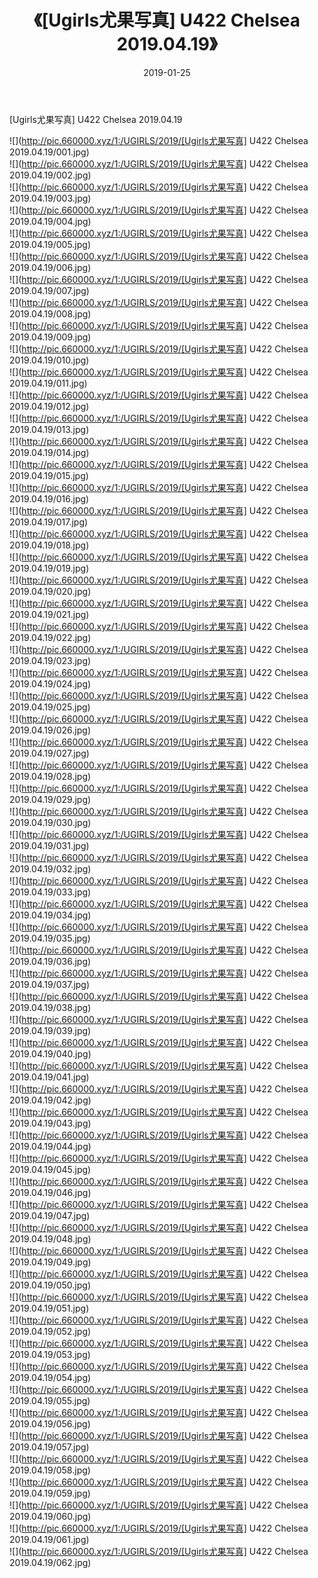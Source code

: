 ﻿---
layout: post
title:  《[Ugirls尤果写真] U422 Chelsea 2019.04.19》
date:   2019-01-25
img: http://pic.660000.xyz/1:/UGIRLS/2019/[Ugirls尤果写真] U422 Chelsea 2019.04.19/000.jpg
categories: [美女, 清纯, 唯美]
---

[Ugirls尤果写真] U422 Chelsea 2019.04.19

 ![](http://pic.660000.xyz/1:/UGIRLS/2019/[Ugirls尤果写真] U422 Chelsea 2019.04.19/001.jpg) <br>![](http://pic.660000.xyz/1:/UGIRLS/2019/[Ugirls尤果写真] U422 Chelsea 2019.04.19/002.jpg) <br>![](http://pic.660000.xyz/1:/UGIRLS/2019/[Ugirls尤果写真] U422 Chelsea 2019.04.19/003.jpg) <br>![](http://pic.660000.xyz/1:/UGIRLS/2019/[Ugirls尤果写真] U422 Chelsea 2019.04.19/004.jpg) <br>![](http://pic.660000.xyz/1:/UGIRLS/2019/[Ugirls尤果写真] U422 Chelsea 2019.04.19/005.jpg) <br>![](http://pic.660000.xyz/1:/UGIRLS/2019/[Ugirls尤果写真] U422 Chelsea 2019.04.19/006.jpg) <br>![](http://pic.660000.xyz/1:/UGIRLS/2019/[Ugirls尤果写真] U422 Chelsea 2019.04.19/007.jpg) <br>![](http://pic.660000.xyz/1:/UGIRLS/2019/[Ugirls尤果写真] U422 Chelsea 2019.04.19/008.jpg) <br>![](http://pic.660000.xyz/1:/UGIRLS/2019/[Ugirls尤果写真] U422 Chelsea 2019.04.19/009.jpg) <br>![](http://pic.660000.xyz/1:/UGIRLS/2019/[Ugirls尤果写真] U422 Chelsea 2019.04.19/010.jpg) <br>![](http://pic.660000.xyz/1:/UGIRLS/2019/[Ugirls尤果写真] U422 Chelsea 2019.04.19/011.jpg) <br>![](http://pic.660000.xyz/1:/UGIRLS/2019/[Ugirls尤果写真] U422 Chelsea 2019.04.19/012.jpg) <br>![](http://pic.660000.xyz/1:/UGIRLS/2019/[Ugirls尤果写真] U422 Chelsea 2019.04.19/013.jpg) <br>![](http://pic.660000.xyz/1:/UGIRLS/2019/[Ugirls尤果写真] U422 Chelsea 2019.04.19/014.jpg) <br>![](http://pic.660000.xyz/1:/UGIRLS/2019/[Ugirls尤果写真] U422 Chelsea 2019.04.19/015.jpg) <br>![](http://pic.660000.xyz/1:/UGIRLS/2019/[Ugirls尤果写真] U422 Chelsea 2019.04.19/016.jpg) <br>![](http://pic.660000.xyz/1:/UGIRLS/2019/[Ugirls尤果写真] U422 Chelsea 2019.04.19/017.jpg) <br>![](http://pic.660000.xyz/1:/UGIRLS/2019/[Ugirls尤果写真] U422 Chelsea 2019.04.19/018.jpg) <br>![](http://pic.660000.xyz/1:/UGIRLS/2019/[Ugirls尤果写真] U422 Chelsea 2019.04.19/019.jpg) <br>![](http://pic.660000.xyz/1:/UGIRLS/2019/[Ugirls尤果写真] U422 Chelsea 2019.04.19/020.jpg) <br>![](http://pic.660000.xyz/1:/UGIRLS/2019/[Ugirls尤果写真] U422 Chelsea 2019.04.19/021.jpg) <br>![](http://pic.660000.xyz/1:/UGIRLS/2019/[Ugirls尤果写真] U422 Chelsea 2019.04.19/022.jpg) <br>![](http://pic.660000.xyz/1:/UGIRLS/2019/[Ugirls尤果写真] U422 Chelsea 2019.04.19/023.jpg) <br>![](http://pic.660000.xyz/1:/UGIRLS/2019/[Ugirls尤果写真] U422 Chelsea 2019.04.19/024.jpg) <br>![](http://pic.660000.xyz/1:/UGIRLS/2019/[Ugirls尤果写真] U422 Chelsea 2019.04.19/025.jpg) <br>![](http://pic.660000.xyz/1:/UGIRLS/2019/[Ugirls尤果写真] U422 Chelsea 2019.04.19/026.jpg) <br>![](http://pic.660000.xyz/1:/UGIRLS/2019/[Ugirls尤果写真] U422 Chelsea 2019.04.19/027.jpg) <br>![](http://pic.660000.xyz/1:/UGIRLS/2019/[Ugirls尤果写真] U422 Chelsea 2019.04.19/028.jpg) <br>![](http://pic.660000.xyz/1:/UGIRLS/2019/[Ugirls尤果写真] U422 Chelsea 2019.04.19/029.jpg) <br>![](http://pic.660000.xyz/1:/UGIRLS/2019/[Ugirls尤果写真] U422 Chelsea 2019.04.19/030.jpg) <br>![](http://pic.660000.xyz/1:/UGIRLS/2019/[Ugirls尤果写真] U422 Chelsea 2019.04.19/031.jpg) <br>![](http://pic.660000.xyz/1:/UGIRLS/2019/[Ugirls尤果写真] U422 Chelsea 2019.04.19/032.jpg) <br>![](http://pic.660000.xyz/1:/UGIRLS/2019/[Ugirls尤果写真] U422 Chelsea 2019.04.19/033.jpg) <br>![](http://pic.660000.xyz/1:/UGIRLS/2019/[Ugirls尤果写真] U422 Chelsea 2019.04.19/034.jpg) <br>![](http://pic.660000.xyz/1:/UGIRLS/2019/[Ugirls尤果写真] U422 Chelsea 2019.04.19/035.jpg) <br>![](http://pic.660000.xyz/1:/UGIRLS/2019/[Ugirls尤果写真] U422 Chelsea 2019.04.19/036.jpg) <br>![](http://pic.660000.xyz/1:/UGIRLS/2019/[Ugirls尤果写真] U422 Chelsea 2019.04.19/037.jpg) <br>![](http://pic.660000.xyz/1:/UGIRLS/2019/[Ugirls尤果写真] U422 Chelsea 2019.04.19/038.jpg) <br>![](http://pic.660000.xyz/1:/UGIRLS/2019/[Ugirls尤果写真] U422 Chelsea 2019.04.19/039.jpg) <br>![](http://pic.660000.xyz/1:/UGIRLS/2019/[Ugirls尤果写真] U422 Chelsea 2019.04.19/040.jpg) <br>![](http://pic.660000.xyz/1:/UGIRLS/2019/[Ugirls尤果写真] U422 Chelsea 2019.04.19/041.jpg) <br>![](http://pic.660000.xyz/1:/UGIRLS/2019/[Ugirls尤果写真] U422 Chelsea 2019.04.19/042.jpg) <br>![](http://pic.660000.xyz/1:/UGIRLS/2019/[Ugirls尤果写真] U422 Chelsea 2019.04.19/043.jpg) <br>![](http://pic.660000.xyz/1:/UGIRLS/2019/[Ugirls尤果写真] U422 Chelsea 2019.04.19/044.jpg) <br>![](http://pic.660000.xyz/1:/UGIRLS/2019/[Ugirls尤果写真] U422 Chelsea 2019.04.19/045.jpg) <br>![](http://pic.660000.xyz/1:/UGIRLS/2019/[Ugirls尤果写真] U422 Chelsea 2019.04.19/046.jpg) <br>![](http://pic.660000.xyz/1:/UGIRLS/2019/[Ugirls尤果写真] U422 Chelsea 2019.04.19/047.jpg) <br>![](http://pic.660000.xyz/1:/UGIRLS/2019/[Ugirls尤果写真] U422 Chelsea 2019.04.19/048.jpg) <br>![](http://pic.660000.xyz/1:/UGIRLS/2019/[Ugirls尤果写真] U422 Chelsea 2019.04.19/049.jpg) <br>![](http://pic.660000.xyz/1:/UGIRLS/2019/[Ugirls尤果写真] U422 Chelsea 2019.04.19/050.jpg) <br>![](http://pic.660000.xyz/1:/UGIRLS/2019/[Ugirls尤果写真] U422 Chelsea 2019.04.19/051.jpg) <br>![](http://pic.660000.xyz/1:/UGIRLS/2019/[Ugirls尤果写真] U422 Chelsea 2019.04.19/052.jpg) <br>![](http://pic.660000.xyz/1:/UGIRLS/2019/[Ugirls尤果写真] U422 Chelsea 2019.04.19/053.jpg) <br>![](http://pic.660000.xyz/1:/UGIRLS/2019/[Ugirls尤果写真] U422 Chelsea 2019.04.19/054.jpg) <br>![](http://pic.660000.xyz/1:/UGIRLS/2019/[Ugirls尤果写真] U422 Chelsea 2019.04.19/055.jpg) <br>![](http://pic.660000.xyz/1:/UGIRLS/2019/[Ugirls尤果写真] U422 Chelsea 2019.04.19/056.jpg) <br>![](http://pic.660000.xyz/1:/UGIRLS/2019/[Ugirls尤果写真] U422 Chelsea 2019.04.19/057.jpg) <br>![](http://pic.660000.xyz/1:/UGIRLS/2019/[Ugirls尤果写真] U422 Chelsea 2019.04.19/058.jpg) <br>![](http://pic.660000.xyz/1:/UGIRLS/2019/[Ugirls尤果写真] U422 Chelsea 2019.04.19/059.jpg) <br>![](http://pic.660000.xyz/1:/UGIRLS/2019/[Ugirls尤果写真] U422 Chelsea 2019.04.19/060.jpg) <br>![](http://pic.660000.xyz/1:/UGIRLS/2019/[Ugirls尤果写真] U422 Chelsea 2019.04.19/061.jpg) <br>![](http://pic.660000.xyz/1:/UGIRLS/2019/[Ugirls尤果写真] U422 Chelsea 2019.04.19/062.jpg) <br>